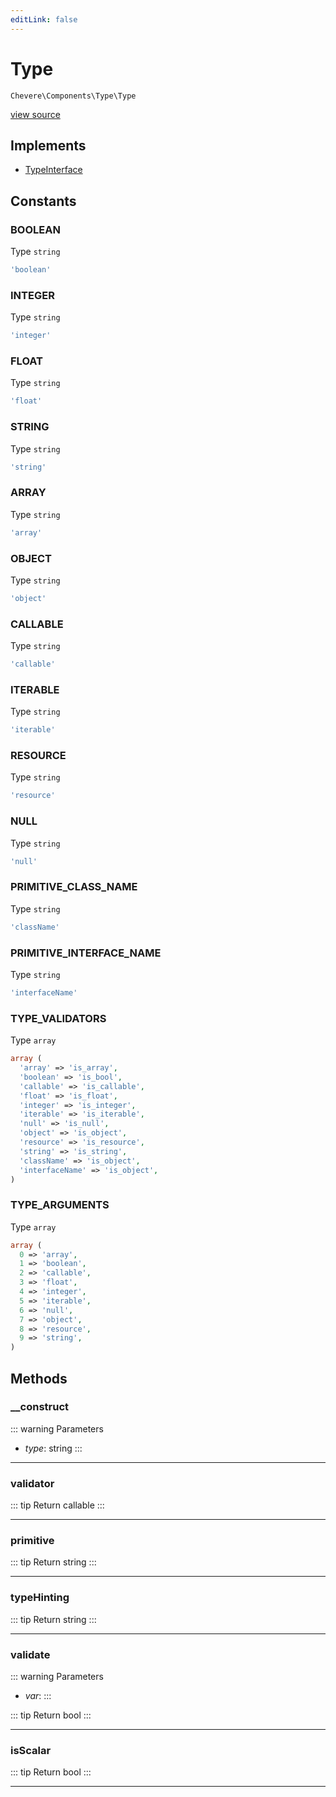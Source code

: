 ```yaml
---
editLink: false
---
```


# Type

`Chevere\Components\Type\Type`

[view source](https://github.com/chevere/chevere/blob/main/src/Chevere/Components/Type/Type.php)

## Implements

- [TypeInterface](../../Interfaces/Type/TypeInterface.md)

## Constants

### BOOLEAN

Type `string`

```php
'boolean'
```

### INTEGER

Type `string`

```php
'integer'
```

### FLOAT

Type `string`

```php
'float'
```

### STRING

Type `string`

```php
'string'
```

### ARRAY

Type `string`

```php
'array'
```

### OBJECT

Type `string`

```php
'object'
```

### CALLABLE

Type `string`

```php
'callable'
```

### ITERABLE

Type `string`

```php
'iterable'
```

### RESOURCE

Type `string`

```php
'resource'
```

### NULL

Type `string`

```php
'null'
```

### PRIMITIVE_CLASS_NAME

Type `string`

```php
'className'
```

### PRIMITIVE_INTERFACE_NAME

Type `string`

```php
'interfaceName'
```

### TYPE_VALIDATORS

Type `array`

```php
array (
  'array' => 'is_array',
  'boolean' => 'is_bool',
  'callable' => 'is_callable',
  'float' => 'is_float',
  'integer' => 'is_integer',
  'iterable' => 'is_iterable',
  'null' => 'is_null',
  'object' => 'is_object',
  'resource' => 'is_resource',
  'string' => 'is_string',
  'className' => 'is_object',
  'interfaceName' => 'is_object',
)
```

### TYPE_ARGUMENTS

Type `array`

```php
array (
  0 => 'array',
  1 => 'boolean',
  2 => 'callable',
  3 => 'float',
  4 => 'integer',
  5 => 'iterable',
  6 => 'null',
  7 => 'object',
  8 => 'resource',
  9 => 'string',
)
```

## Methods

### __construct

::: warning Parameters
- *type*: string
:::

---

### validator

::: tip Return
callable
:::

---

### primitive

::: tip Return
string
:::

---

### typeHinting

::: tip Return
string
:::

---

### validate

::: warning Parameters
- *var*: 
:::

::: tip Return
bool
:::

---

### isScalar

::: tip Return
bool
:::

---
